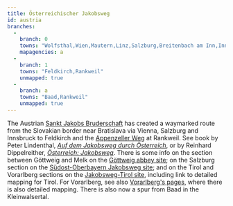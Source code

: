 ```yaml
---
title: Österreichischer Jakobsweg
id: austria
branches:
  -
    branch: 0
    towns: "Wolfsthal,Wien,Mautern,Linz,Salzburg,Breitenbach am Inn,Innsbruck,Feldkirch"
    mapagencies: a
  -
    branch: 1
    towns: "Feldkirch,Rankweil"
    unmapped: true
  -
    branch: a
    towns: "Baad,Rankweil"
    unmapped: true
---
```


The Austrian [Sankt Jakobs Bruderschaft][0] has created a waymarked route from the Slovakian border near Bratislava via Vienna, Salzburg and Innsbruck to Feldkirch and the [Appenzeller Weg][1] at Rankweil. See book by Peter Lindenthal, [_Auf dem Jakobsweg durch Österreich_][2], or by Reinhard Dippelreither, [_Österreich: Jakobsweg_][3]. There is some info on the section between Göttweig and Melk on the [Göttweig abbey site][4]; on the Salzburg section on the [Südost-Oberbayern Jakobsweg site][5]; and on the Tirol and Vorarlberg sections on the [Jakobsweg-Tirol site][6], including link to detailed mapping for Tirol. For Vorarlberg, see also [Vorarlberg's pages][7], where there is also detailed mapping. There is also now a spur from Baad in the Kleinwalsertal.

[0]: http://www.radolf.at
[1]: appenzell.html
[2]: http://www.amazon.de/exec/obidos/ASIN/3702221999/europaischefe-21
[3]: http://www.amazon.de/exec/obidos/ASIN/3893925570/europaischefe-21
[4]: http://www.stiftgoettweig.or.at/jakobsweg_2005s.htm
[5]: http://www.jakobs-weg.com/
[6]: http://www.jakobsweg-tirol.net
[7]: http://www.vorarlberg.at/vorarlberg/bildung_schule/bildung/landesarchiv/weitere/landeskunde/vorarlbergerjakobswege/gruessgottinvorarlberg_-a.htm